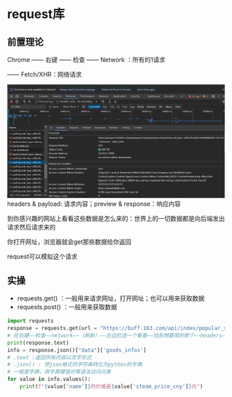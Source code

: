 <!--自己学，转码，转全栈工程师-->

# request库
## 前置理论
Chrome —— 右键 —— 检查 —— Network ：所有的1请求

—— Fetch/XHR：网络请求

![alt text](image.png)
headers & payload: 请求内容；preview & response：响应内容

到你感兴趣的网站上看看这些数据是怎么来的：世界上的一切数据都是向后端发出请求然后请求来的

你打开网址，浏览器就会get那些数据给你返回

request可以模拟这个请求
## 实操
- requests.get()  ：一般用来请求网址，打开网址；也可以用来获取数据
- requests.post()  ：一般用来获取数据

```python
import requests
response = requests.get(url = "https://buff.163.com/api/index/popular_sell_order?_=1731496240806")
# 在右键——检查——network——（刷新）——左边栏选一个看看——找到想要爬的那个——headers——copy那个Request URL:
print(response.text)
info = response.json()["data"]['goods_infos']
# .text :返回所有内容以文字形式
# .json() : 把json格式的字符串转化为python的字典
# 一般是字典，用字典键值对等语法访问元素
for value in info.values():
    print(f"{value['name']}的价格是{value['steam_price_cny']}元")
```
<!--2:20-->